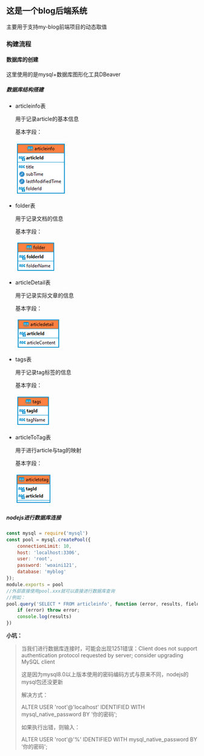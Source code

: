 ## 这是一个blog后端系统

主要用于支持my-blog前端项目的动态取值

### 构建流程

#### 数据库的创建

这里使用的是mysql+数据库图形化工具DBeaver

##### 数据库结构搭建

- articleinfo表

  用于记录article的基本信息

  基本字段：

  <img src=".\images\QQ截图20230925172808.png" style="margin:0" />

- folder表

  用于记录文档的信息

  基本字段：

  <img src=".\images\QQ截图20230925172936.png" style="margin:0" />

- articleDetail表

  用于记录实际文章的信息

  基本字段：

  <img src=".\images\QQ截图20230925172959.png" style="margin:0" />

- tags表

  用于记录tag标签的信息

  基本字段：

  <img src=".\images\QQ截图20230925173221.png" style="margin:0" />

- articleToTag表

  用于进行article与tag的映射

  基本字段：

  <img src=".\images\QQ截图20230925173255.png" style="margin:0" />

##### nodejs进行数据库连接

~~~javascript
const mysql = require('mysql')
const pool = mysql.createPool({
    connectionLimit: 10,
    host: 'localhost:3306',
    user: 'root',
    password: 'woaini121',
    database: 'myblog'
});
module.exports = pool
//外部直接使用pool.xxx就可以直接进行数据库查询
//例如：
pool.query('SELECT * FROM articleinfo', function (error, results, fields) {
    if (error) throw error;
    console.log(results)
})
~~~

**小坑：**

> 当我们进行数据库连接时，可能会出现1251错误：Client does not support authentication protocol requested by server; consider upgrading MySQL client
>
> 这是因为mysql8.0以上版本使用的密码编码方式与原来不同，nodejs的mysql包还没更新
>
> 解决方式：
>
> ALTER USER 'root'@'localhost' IDENTIFIED WITH mysql_native_password BY ’你的密码';
>
> 如果执行出错，则输入：
>
> ALTER USER 'root'@'%' IDENTIFIED WITH mysql_native_password BY ’你的密码';

